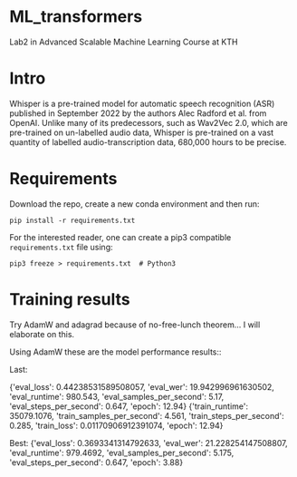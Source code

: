 # ML_transformers
Lab2 in Advanced Scalable Machine Learning Course at KTH

# Intro
Whisper is a pre-trained model for automatic speech recognition (ASR) published in September 2022 by the authors Alec Radford et al. from OpenAI. Unlike many of its predecessors, such as Wav2Vec 2.0, which are pre-trained on un-labelled audio data, Whisper is pre-trained on a vast quantity of labelled audio-transcription data, 680,000 hours to be precise.

# Requirements

Download the repo, create a new conda environment and then run:

```
pip install -r requirements.txt
```

For the interested reader, one can create a pip3 compatible `requirements.txt` file using:

```
pip3 freeze > requirements.txt  # Python3
```

# Training results

Try AdamW and adagrad because of no-free-lunch theorem... I will elaborate on this. 

Using AdamW these are the model performance results::

Last:

{'eval_loss': 0.44238531589508057, 'eval_wer': 19.942996961630502, 'eval_runtime': 980.543, 'eval_samples_per_second': 5.17, 'eval_steps_per_second': 0.647, 'epoch': 12.94}
{'train_runtime': 35079.1076, 'train_samples_per_second': 4.561, 'train_steps_per_second': 0.285, 'train_loss': 0.01170906912391074, 'epoch': 12.94} 

Best: 
{'eval_loss': 0.3693341314792633, 'eval_wer': 21.228254147508807, 'eval_runtime': 979.4692, 'eval_samples_per_second': 5.175, 'eval_steps_per_second': 0.647, 'epoch': 3.88}

